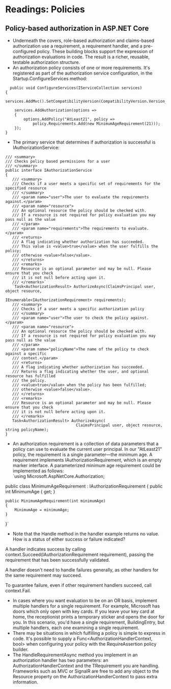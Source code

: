# Readings: Policies
## Policy-based authorization in ASP.NET Core
* Underneath the covers, role-based authorization and claims-based authorization use a requirement, a requirement handler, and a pre-configured policy. These building blocks support the expression of authorization evaluations in code. The result is a richer, reusable, testable authorization structure.
* An authorization policy consists of one or more requirements. It's registered as part of the authorization service configuration, in the Startup.ConfigureServices method:
```
  public void ConfigureServices(IServiceCollection services)
{
    services.AddMvc().SetCompatibilityVersion(CompatibilityVersion.Version_2_2);

    services.AddAuthorization(options =>
    {
        options.AddPolicy("AtLeast21", policy =>
            policy.Requirements.Add(new MinimumAgeRequirement(21)));
    });
}
```
* The primary service that determines if authorization is successful is IAuthorizationService:
 ```
 /// <summary>
/// Checks policy based permissions for a user
/// </summary>
public interface IAuthorizationService
{
    /// <summary>
    /// Checks if a user meets a specific set of requirements for the specified resource
    /// </summary>
    /// <param name="user">The user to evaluate the requirements against.</param>
    /// <param name="resource">
    /// An optional resource the policy should be checked with.
    /// If a resource is not required for policy evaluation you may pass null as the value
    /// </param>
    /// <param name="requirements">The requirements to evaluate.</param>
    /// <returns>
    /// A flag indicating whether authorization has succeeded.
    /// This value is <value>true</value> when the user fulfills the policy; 
    /// otherwise <value>false</value>.
    /// </returns>
    /// <remarks>
    /// Resource is an optional parameter and may be null. Please ensure that you check 
    /// it is not null before acting upon it.
    /// </remarks>`
    `Task<AuthorizationResult> AuthorizeAsync(ClaimsPrincipal user, object resource, 
                                     IEnumerable<IAuthorizationRequirement> requirements);
    /// <summary>
    /// Checks if a user meets a specific authorization policy
    /// </summary>
    /// <param name="user">The user to check the policy against.</param>
    /// <param name="resource">
    /// An optional resource the policy should be checked with.
    /// If a resource is not required for policy evaluation you may pass null as the value
    /// </param>
    /// <param name="policyName">The name of the policy to check against a specific 
    /// context.</param>
    /// <returns>
    /// A flag indicating whether authorization has succeeded.
    /// Returns a flag indicating whether the user, and optional resource has fulfilled 
    /// the policy.    
    /// <value>true</value> when the policy has been fulfilled; 
    /// otherwise <value>false</value>.
    /// </returns>
    /// <remarks>
    /// Resource is an optional parameter and may be null. Please ensure that you check
    /// it is not null before acting upon it.
    /// </remarks>
    Task<AuthorizationResult> AuthorizeAsync(
                                ClaimsPrincipal user, object resource, string policyName);
}
```
* An authorization requirement is a collection of data parameters that a policy can use to evaluate the current user principal. In our "AtLeast21" policy, the requirement is a single parameter—the minimum age. A requirement implements IAuthorizationRequirement, which is an empty marker interface. A parameterized minimum age requirement could be implemented as follows:  
`using Microsoft.AspNetCore.Authorization;

public class MinimumAgeRequirement : IAuthorizationRequirement
{
    public int MinimumAge { get; }

    public MinimumAgeRequirement(int minimumAge)
    {
        MinimumAge = minimumAge;
    }
}`
* Note that the Handle method in the handler example returns no value. How is a status of either success or failure indicated?

A handler indicates success by calling context.Succeed(IAuthorizationRequirement requirement), passing the requirement that has been successfully validated.

A handler doesn't need to handle failures generally, as other handlers for the same requirement may succeed.

To guarantee failure, even if other requirement handlers succeed, call context.Fail.
* In cases where you want evaluation to be on an OR basis, implement multiple handlers for a single requirement. For example, Microsoft has doors which only open with key cards. If you leave your key card at home, the receptionist prints a temporary sticker and opens the door for you. In this scenario, you'd have a single requirement, BuildingEntry, but multiple handlers, each one examining a single requirement.
* There may be situations in which fulfilling a policy is simple to express in code. It's possible to supply a Func<AuthorizationHandlerContext, bool> when configuring your policy with the RequireAssertion policy builder.
* The HandleRequirementAsync method you implement in an authorization handler has two parameters: an AuthorizationHandlerContext and the TRequirement you are handling. Frameworks such as MVC or SignalR are free to add any object to the Resource property on the AuthorizationHandlerContext to pass extra information.
